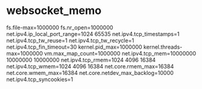 # websocket_memo

fs.file-max=1000000
fs.nr_open=1000000
net.ipv4.ip_local_port_range=1024 65535
net.ipv4.tcp_timestamps=1
net.ipv4.tcp_tw_reuse=1
net.ipv4.tcp_tw_recycle=1
net.ipv4.tcp_fin_timeout=30
kernel.pid_max=1000000
kernel.threads-max=1000000
vm.max_map_count=1000000
net.ipv4.tcp_mem=10000000 10000000 10000000
net.ipv4.tcp_rmem=1024 4096 16384
net.ipv4.tcp_wmem=1024 4096 16384
net.core.rmem_max=16384
net.core.wmem_max=16384
net.core.netdev_max_backlog=10000
net.ipv4.tcp_syncookies=1

